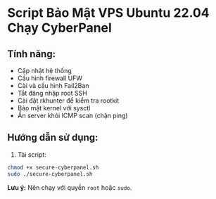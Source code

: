 # Script Bảo Mật VPS Ubuntu 22.04 Chạy CyberPanel

## Tính năng:
- Cập nhật hệ thống
- Cấu hình firewall UFW
- Cài và cấu hình Fail2Ban
- Tắt đăng nhập root SSH
- Cài đặt rkhunter để kiểm tra rootkit
- Bảo mật kernel với sysctl
- Ẩn server khỏi ICMP scan (chặn ping)

## Hướng dẫn sử dụng:

1. Tải script:
```bash
chmod +x secure-cyberpanel.sh
sudo ./secure-cyberpanel.sh
```

**Lưu ý:** Nên chạy với quyền `root` hoặc `sudo`.
